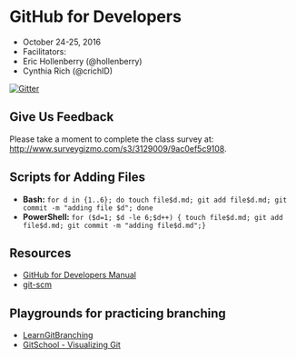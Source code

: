 # GitHub for Developers

- October 24-25, 2016
- Facilitators:
 - Eric Hollenberry (@hollenberry)
 - Cynthia Rich (@crichID)

[![Gitter](https://badges.gitter.im/githubteacher/githubfordevelopers-oct-24.svg)](https://gitter.im/githubteacher/githubfordevelopers-oct-24?utm_source=badge&utm_medium=badge&utm_campaign=pr-badge&utm_content=body_badge) 

## Give Us Feedback

Please take a moment to complete the class survey at: http://www.surveygizmo.com/s3/3129009/9ac0ef5c9108.

## Scripts for Adding Files

- **Bash:** `for d in {1..6}; do touch file$d.md; git add file$d.md; git commit -m "adding file $d"; done`
- **PowerShell:** `for ($d=1; $d -le 6;$d++) { touch file$d.md; git add file$d.md; git commit -m "adding file$d.md";}`

## Resources

- [GitHub for Developers Manual](manual/github-for-developers-student-manual.pdf)
- [git-scm](https://git-scm.com)

## Playgrounds for practicing branching
- [LearnGitBranching](http://learngitbranching.js.org/?NODEMO)
- [GitSchool - Visualizing Git](http://git-school.github.io/visualizing-git/)
